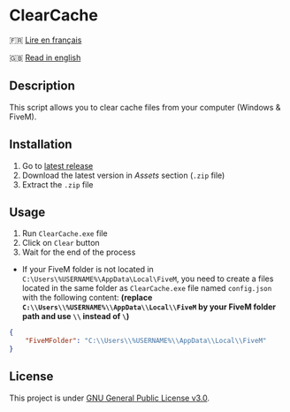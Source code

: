 # ClearCache

:fr: [Lire en français](README.fr.md)

:uk: [Read in english](README.md)

## Description

This script allows you to clear cache files from your computer (Windows & FiveM).

## Installation

1. Go to [latest release](https://github.com/SUP2Ak/ClearCache/releases/)
2. Download the latest version in *Assets* section (`.zip` file)
3. Extract the `.zip` file

## Usage

1. Run `ClearCache.exe` file
2. Click on `Clear` button
3. Wait for the end of the process

- If your FiveM folder is not located in `C:\Users\%USERNAME%\AppData\Local\FiveM`, you need to create a files located in the same folder as `ClearCache.exe` file named `config.json` with the following content: __(replace `C:\\Users\\%USERNAME%\\AppData\\Local\\FiveM` by your FiveM folder path and use ``\\`` instead of `\`)__

```json
{
    "FiveMFolder": "C:\\Users\\%USERNAME%\\AppData\\Local\\FiveM"
}
```

## License

This project is under [GNU General Public License v3.0](LICENSE).